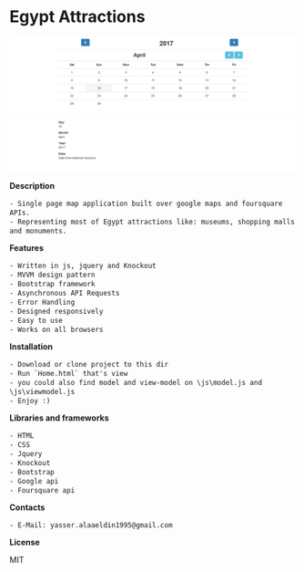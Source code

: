 Egypt Attractions
=============

![ScreenShot](https://github.com/yasseralaa/ajaxcalendar/blob/master/Screenshot.png)

**Description**

    - Single page map application built over google maps and foursquare APIs.
    - Representing most of Egypt attractions like: museums, shopping malls and monuments.

**Features**

    - Written in js, jquery and Knockout
    - MVVM design pattern
    - Bootstrap framework
    - Asynchronous API Requests
    - Error Handling
    - Designed responsively 
    - Easy to use
    - Works on all browsers

**Installation**

    - Download or clone project to this dir
    - Run `Home.html` that's view
    - you could also find model and view-model on \js\model.js and \js\viewmodel.js
    - Enjoy :)

**Libraries and frameworks**

    - HTML
    - CSS
    - Jquery
    - Knockout
    - Bootstrap
    - Google api
    - Foursquare api 

**Contacts**

    - E-Mail: yasser.alaaeldin1995@gmail.com

**License**

MIT
